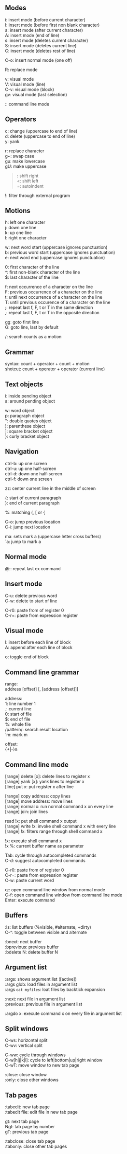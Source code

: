 Modes
-----

i: insert mode (before current character)  
I: insert mode (before first non blank character)  
a: insert mode (after current character)  
A: insert mode (end of line)  
s: insert mode (deletes current character)  
S: insert mode (deletes current line)  
C: insert mode (deletes rest of line)  

C-o: insert normal mode (one off)  

R: replace mode  

v: visual mode  
V: visual mode (line)  
C-v: visual mode (block)  
gv: visual mode (last selection)  

:: command line mode  

Operators
---------

c: change (uppercase to end of line)  
d: delete (uppercase to end of line)  
y: yank  

r: replace character  
g~: swap case  
gu: make lowercase  
gU: make uppercase  

>: shift right  
<: shift left  
=: autoindent  

!: filter through external program  

Motions
-------

h: left one character  
j: down one line  
k: up one line  
l: right one character  

w: next word start (uppercase ignores punctuation)  
b: previous word start (uppercase ignores punctuation)  
e: next word end (uppercase ignores punctuation)  

0: first character of the line  
^: first non-blank character of the line  
$: last character of the line  

f: next occurrence of a character on the line  
F: previous occurrence of a character on the line  
t: until next occurrence of a character on the line  
T: until previous occurence of a character on the line  
;: repeat last f, F, t or T in the same direction  
,: repeat last f, F, t or T in the opposite direction  

gg: goto first line  
G: goto line, last by default  

/: search counts as a motion  

Grammar
-------

syntax: count + operator + count + motion  
shotcut: count + operator + operator (current line)  

Text objects
------------

i: inside pending object  
a: around pending object  

w: word object  
p: paragraph object  
": double quotes object  
): parenthese object  
]: square bracket object  
}: curly bracket object  

Navigation
----------

ctrl-b: up one screen  
ctrl-u: up one half-screen  
ctrl-d: down one half-screen  
ctrl-f: down one screen  

zz: center current line in the middle of screen  

{: start of current paragraph  
}: end of current paragraph  

%: matching (, [ or {  

C-o: jump previous location  
C-i: jump next location  

ma: sets mark a (uppercase letter cross buffers)  
`a: jump to mark a  

Normal mode
-----------

@:: repeat last ex command  

Insert mode
-----------

C-u: delete previous word  
C-w: delete to start of line  

C-r0: paste from of register 0  
C-r=: paste from expression register  

Visual mode
-----------

I: insert before each line of block  
A: append after each line of block  

o: toggle end of block  

Command line grammar
--------------------

range:  
address [offset] [, [address [offset]]]  

address:  
1: line number 1  
.: current line  
0: start of file  
$: end of file  
%: whole file  
/pattern/: search result location  
`m: mark m  

offset:  
{+|-}n  

Command line mode
-----------------

[range] delete [x]: delete lines to register x  
[range] yank [x]: yank lines to register x  
[line] put x: put register x after line  

[range] copy address: copy lines  
[range] move address: move lines  
[range] normal x: run normal command x on every line  
[range] join: join lines  

read !x: put shell command x output  
[range] write !x: invoke shell command x with every line  
[range] !x: filters range through shell command x  

!x: execute shell command x  
!x %: current buffer name as parameter  

Tab: cycle through autocompleted commands  
C-d: suggest autocompleted commands  

C-r0: paste from of register 0  
C-r=: paste from expression register  
C-w: paste current word  

q:: open command line window from normal mode  
C-f: open command line window from command line mode  
Enter: execute command  

Buffers
-------

:ls: list buffers (%visible, #alternate, +dirty)  
C-^: toggle between visible and alternate  

:bnext: next buffer  
:bprevious: previous buffer  
:bdelete N: delete buffer N  

Argument list
-------------

:args: shows argument list ([active])   
:args glob: load files in argument list  
:args `cat myfiles`: loat files by backtick expansion  

:next: next file in argument list  
:previous: previous file in argument list  

:argdo x: execute command x on every file in argument list  

Split windows
-------------

C-ws: horizontal split  
C-wv: vertical split  

C-ww: cycle through windows  
C-w[h|j|k|l]: cycle to left|bottom|up|right window   
C-wT: move window to new tab page  

:close: close window  
:only: close other windows  

Tab pages
---------

:tabedit: new tab page  
:tabedit file: edit file in new tab page  

gt: next tab page  
Ngt: tab page by number  
gT: previous tab page  

:tabclose: close tab page  
:tabonly: close other tab pages  
